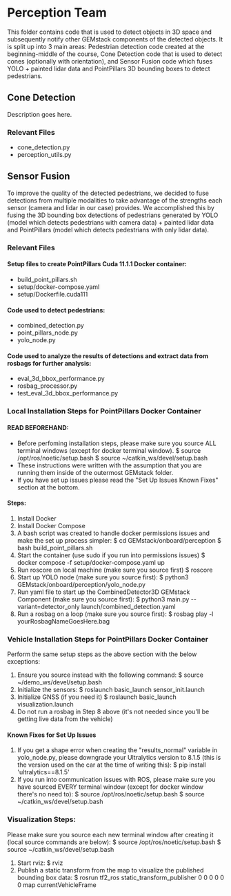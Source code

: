 # Perception Team
This folder contains code that is used to detect objects in 3D space and subsequently notify other GEMstack components of the detected objects. It is split up into 3 main areas: Pedestrian detection code created at the beginning-middle of the course, Cone Detection code that is used to detect cones (optionally with orientation), and Sensor Fusion code which fuses YOLO + painted lidar data and PointPillars 3D bounding boxes to detect pedestrians.

## Cone Detection
Description goes here.

### Relevant Files
- cone_detection.py
- perception_utils.py


## Sensor Fusion
To improve the quality of the detected pedestrians, we decided to fuse detections from multiple modalities to take advantage of the strengths each sensor (camera and lidar in our case) provides. We accomplished this by fusing the 3D bounding box detections of pedestrians generated by YOLO (model which detects pedestrians with camera data) + painted lidar data and PointPillars (model which detects pedestrians with only lidar data). 

### Relevant Files
#### Setup files to create PointPillars Cuda 11.1.1 Docker container:
- build_point_pillars.sh
- setup/docker-compose.yaml
- setup/Dockerfile.cuda111

#### Code used to detect pedestrians:
- combined_detection.py
- point_pillars_node.py
- yolo_node.py

#### Code used to analyze the results of detections and extract data from rosbags for further analysis:
- eval_3d_bbox_performance.py
- rosbag_processor.py
- test_eval_3d_bbox_performance.py

### Local Installation Steps for PointPillars Docker Container
#### READ BEFOREHAND: 
- Before perfoming installation steps, please make sure you source ALL terminal windows (except for docker terminal window). 
$ source /opt/ros/noetic/setup.bash
$ source ~/catkin_ws/devel/setup.bash
- These instructions were written with the assumption that you are running them inside of the outermost GEMstack folder.
- If you have set up issues please read the "Set Up Issues Known Fixes" section at the bottom.

#### Steps:
1. Install Docker
2. Install Docker Compose
3. A bash script was created to handle docker permissions issues and make the set up process simpler:
$ cd GEMstack/onboard/perception
$ bash build_point_pillars.sh
4. Start the container (use sudo if you run into permissions issues)
$ docker compose -f setup/docker-compose.yaml up
5. Run roscore on local machine (make sure you source first)
$ roscore
6. Start up YOLO node (make sure you source first):
$ python3 GEMstack/onboard/perception/yolo_node.py
7. Run yaml file to start up the CombinedDetector3D GEMstack Component (make sure you source first):
$ python3 main.py --variant=detector_only launch/combined_detection.yaml
8. Run a rosbag on a loop (make sure you source first):
$ rosbag play -l yourRosbagNameGoesHere.bag 

### Vehicle Installation Steps for PointPillars Docker Container
Perform the same setup steps as the above section with the below exceptions:
1. Ensure you source instead with the following command:
$ source ~/demo_ws/devel/setup.bash 
2. Initialize the sensors:
$ roslaunch basic_launch sensor_init.launch
3. Initialize GNSS (if you need it)
$ roslaunch basic_launch visualization.launch
4. Do not run a rosbag in Step 8 above (it's not needed since you'll be getting live data from the vehicle)

#### Known Fixes for Set Up Issues
1. If you get a shape error when creating the "results_normal" variable in yolo_node.py, please downgrade your Ultralytics version to 8.1.5 (this is the version used on the car at the time of writing this):
$ pip install 'ultralytics==8.1.5'
2. If you run into communication issues with ROS, please make sure you have sourced EVERY terminal window (except for docker window there's no need to): 
$ source /opt/ros/noetic/setup.bash
$ source ~/catkin_ws/devel/setup.bash

### Visualization Steps:
Please make sure you source each new terminal window after creating it (local source commands are below):
$ source /opt/ros/noetic/setup.bash
$ source ~/catkin_ws/devel/setup.bash

1. Start rviz:
$ rviz
2. Publish a static transform from the map to visualize the published bounding box data:
$ rosrun tf2_ros static_transform_publisher 0 0 0 0 0 0 map currentVehicleFrame
